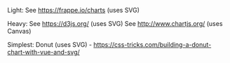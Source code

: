 Light:
See https://frappe.io/charts (uses SVG)

Heavy:
See https://d3js.org/  (uses SVG)
See http://www.chartjs.org/ (uses Canvas)

Simplest:
Donut (uses SVG) - https://css-tricks.com/building-a-donut-chart-with-vue-and-svg/
